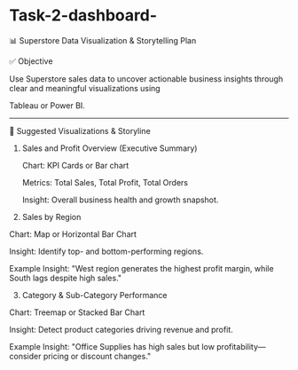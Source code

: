 # Task-2-dashboard-


📊 Superstore Data Visualization & Storytelling Plan


✅ Objective


  Use Superstore sales data to uncover actionable business insights through clear and meaningful visualizations using 


  Tableau or Power BI.


---

🧩 Suggested Visualizations & Storyline



1. Sales and Profit Overview (Executive Summary)



   Chart: KPI Cards or Bar chart



   Metrics: Total Sales, Total Profit, Total Orders



   Insight: Overall business health and growth snapshot.



2. Sales by Region



  Chart: Map or Horizontal Bar Chart



  Insight: Identify top- and bottom-performing regions.



  Example Insight: "West region generates the highest profit margin, while South lags despite high sales."



3. Category & Sub-Category Performance



  Chart: Treemap or Stacked Bar Chart



  Insight: Detect product categories driving revenue and profit.


  
  Example Insight: "Office Supplies has high sales but low profitability—consider pricing or discount changes."
